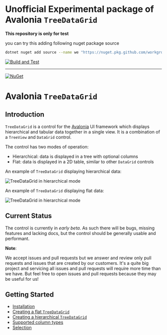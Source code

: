 # **Unofficial Experimental package** of Avalonia `TreeDataGrid`

__This repository is only for test__

you can try this adding following nuget package source

```bash
dotnet nuget add source --name we "https://nuget.pkg.github.com/workgroupengineering/index.json"
```

[![Build and Test](https://github.com/workgroupengineering/Avalonia.Controls.TreeDataGrid/actions/workflows/build-and-test.yml/badge.svg)](https://github.com/workgroupengineering/Avalonia.Controls.TreeDataGrid/actions/workflows/build-and-test.yml)

____
[![NuGet](https://img.shields.io/nuget/v/Avalonia.Controls.TreeDataGrid.svg)](https://www.nuget.org/packages/Avalonia.Controls.TreeDataGrid/)
# Avalonia `TreeDataGrid`

## Introduction

`TreeDataGrid` is a control for the [Avalonia](https://github.com/AvaloniaUI/Avalonia) UI framework which displays hierarchical and tabular data together in a single view. It is a combination of a `TreeView` and `DataGrid` control.

The control has two modes of operation:

- Hierarchical: data is displayed in a tree with optional columns
- Flat: data is displayed in a 2D table, similar to other `DataGrid` controls

An example of `TreeDataGrid` displaying hierarchical data:

![TreeDataGrid in hierarchical mode](docs/images/files.png)

An example of `TreeDataGrid` displaying flat data:

![TreeDataGrid in hierarchical mode](docs/images/countries.png)

## Current Status

The control is currently in *early beta*. As such there will be bugs, missing features and lacking docs, but the control should be generally usable and performant.

**Note**:

We accept issues and pull requests but we answer and review only pull requests and issues that are created by our customers. It's a quite big project and servicing all issues and pull requests will require more time than we have. But feel free to open issues and pull requests because they may be useful for us!

## Getting Started

- [Installation](docs/installation.md)
- [Creating a flat `TreeDataGrid`](docs/get-started-flat.md)
- [Creating a hierarchical `TreeDataGrid`](docs/get-started-hierarchical.md)
- [Supported column types](docs/column-types.md)
- [Selection](docs/selection.md)
